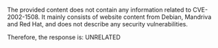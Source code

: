The provided content does not contain any information related to CVE-2002-1508. It mainly consists of website content from Debian, Mandriva and Red Hat, and does not describe any security vulnerabilities.

Therefore, the response is: UNRELATED